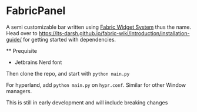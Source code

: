 # FabricPanel

A semi customizable bar written using [Fabric Widget System](https://github.com/Fabric-Development/fabric) thus the name.
Head over to https://its-darsh.github.io/fabric-wiki/introduction/installation-guide/ for getting started with dependencies.


** Prequisite
- Jetbrains Nerd font 

Then clone the repo, and start with `python main.py`


For hyperland, add `python main.py` on `hypr.conf`.
Similar for other Window managers.


This is still in early development and will include breaking changes
